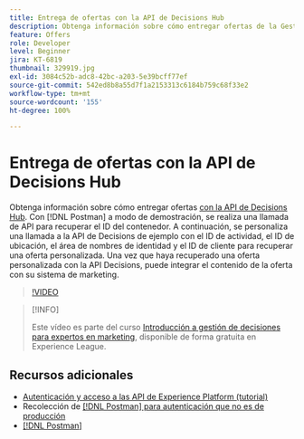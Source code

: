 ```yaml
---
title: Entrega de ofertas con la API de Decisions Hub
description: Obtenga información sobre cómo entregar ofertas de la Gestión de decisiones con la API de decisiones.
feature: Offers
role: Developer
level: Beginner
jira: KT-6819
thumbnail: 329919.jpg
exl-id: 3084c52b-adc8-42bc-a203-5e39bcff77ef
source-git-commit: 542ed8b8a55d7f1a2153313c6184b759c68f33e2
workflow-type: tm+mt
source-wordcount: '155'
ht-degree: 100%

---
```



# Entrega de ofertas con la API de Decisions Hub

Obtenga información sobre cómo entregar ofertas [con la API de Decisions Hub](https://experienceleague.adobe.com/docs/journey-optimizer/using/offer-decisioniong/api-reference/offer-delivery/deliver-offers.html?lang=es). Con [!DNL Postman] a modo de demostración, se realiza una llamada de API para recuperar el ID del contenedor. A continuación, se personaliza una llamada a la API de Decisions de ejemplo con el ID de actividad, el ID de ubicación, el área de nombres de identidad y el ID de cliente para recuperar una oferta personalizada. Una vez que haya recuperado una oferta personalizada con la API Decisions, puede integrar el contenido de la oferta con su sistema de marketing.

>[!VIDEO](https://video.tv.adobe.com/v/329919?quality=12&learn=on)

>[!INFO]
>
> Este vídeo es parte del curso [Introducción a gestión de decisiones para expertos en marketing](https://experienceleague.adobe.com/?recommended=ExperiencePlatform-U-1-2020.1.offerdecisioning), disponible de forma gratuita en Experience League.

## Recursos adicionales

* [Autenticación y acceso a las API de Experience Platform (tutorial)](https://experienceleague.adobe.com/docs/platform-learn/tutorials/platform-api-authentication.html?lang=es)
* Recolección de [[!DNL Postman]  para autenticación que no es de producción](https://github.com/adobe/experience-platform-postman-samples/tree/master/apis/ims)
* [[!DNL Postman]](https://www.postman.com/)
